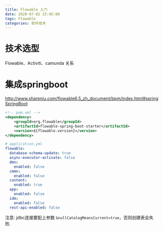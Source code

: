 ```yaml
---
title: Flowable 入门
date: 2020-07-02 15:45:00
tags: Flowable
categories: 软件技术
---
```


# 技术选型

Flowable、Activiti、camunda 关系

# 集成springboot

http://www.shareniu.com/flowable6.5_zh_document/bpm/index.html#springSpringBoot

```xml
<!-- pom.xml -->
<dependency>
    <groupId>org.flowable</groupId>
    <artifactId>flowable-spring-boot-starter</artifactId>
    <version>${flowable.version}</version>
</dependency>
```

```yml
# application.yml
flowable:
  database-schema-update: true
  async-executor-activate: false
  dmn:
    enabled: false
  cmmn:
    enabled: false
  content:
    enabled: true
  app:
    enabled: false
  idm:
    enabled: false
  rest-api-enabled: false
```

注意: jdbc连接要配上参数 `&nullCatalogMeansCurrent=true`，否则创建表会失败.
